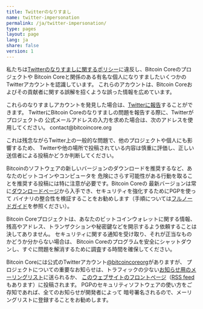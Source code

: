 ```yaml
---
title: Twitterのなりすまし
name: twitter-impersonation
permalink: /ja/twitter-impersonation/
type: pages
layout: page
lang: ja
share: false
version: 1
---
```

私たちは[Twitterのなりすましに関するポリシー][]に違反し、Bitcoin Coreのプロジェクトや
Bitcoin Coreと関係のある有名な個人になりすましたいくつかのTwitterアカウントを認識しています。
これらのアカウントは、Bitcoin Coreおよびその貢献者に関する誤解を招くような誤った情報を広めています。

これらのなりすましアカウントを発見した場合は、[Twitterに報告]することができます。
TwitterにBitcoin Coreのなりすましの問題を報告する際に、Twitterがプロジェクトの
公式メールアドレスの入力を求めた場合は、次のアドレスを使用してください。
contact<span style="display:none"></span>@bitcoincore.org

これは残念ながらTwitter上の一般的な問題で、他のプロジェクトや個人にも影響するため、
Twitterや他の場所で投稿されている内容は慎重に評価し、正しい送信者による投稿かどうか判断してください。

Bitcoinのソフトウェアの新しいバージョンのダウンロードを推奨するなど、あなたのビットコインやコンピュータを
危険にさらす可能性がある行動を取ることを推奨する投稿には特に注意が必要です。Bitcoin Coreの
最新バージョンは常に[ダウンロードページ][]から入手でき、セキュリティを強化するためにPGPを使って
バイナリの整合性を検証することをお勧めします（手順については[フルノードガイド][]を参照ください）。

Bitcoin Coreプロジェクトは、あなたのビットコインウォレットに関する情報、
残高やアドレス、トランザクションや秘密鍵などを開示するよう依頼することは決してありません。
セキュリティに関する通知を受け取り、それが正当なものかどうか分からない場合は、
Bitcoin Coreのプログラムを安全にシャットダウンし、すぐに問題を解消するために調査する時間を確保してください。

Bitcoin Coreには公式のTwitterアカウント[@bitcoincoreorg][]がありますが、
プロジェクトについての重要なお知らせは、トラフィックの少ない[お知らせ用のメーリングリスト][]に送られるか、
[このウェブサイトのフロントページ][]（[RSS feed][]もあります）に投稿されます。
PGPのセキュリティソフトウェアの使い方をご存知であれば、全てのお知らせが開発者によって
暗号署名されるので、メーリングリストに登録することをお勧めします。

[Twitterのなりすましに関するポリシー]: https://support.twitter.com/articles/18366#
[Twitterに報告]: https://support.twitter.com/forms/impersonation
[@bitcoincoreorg]: https://twitter.com/bitcoincoreorg
[お知らせ用のメーリングリスト]: /ja/list/announcements/join/
[このウェブサイトのフロントページ]: /
[RSS feed]: /en/rss.xml
[ダウンロードページ]: /en/download
[フルノードガイド]: https://bitcoin.org/en/full-node
